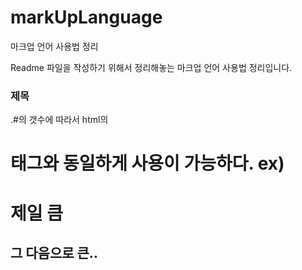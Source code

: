 # markUpLanguage
마크업 언어 사용법 정리

Readme 파일을 작성하기 위해서 정리해놓는 마크업 언어 사용법 정리입니다.

### 제목
.#의 갯수에 따라서 html의 <h1> 태그와 동일하게 사용이 가능하다.
ex) <h1> 제일 큼 <h2> 그 다음으로 큰..

